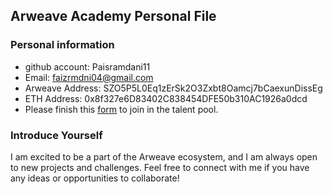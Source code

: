 ## Arweave Academy Personal File

### Personal information

- github account: Paisramdani11
- Email: faizrmdni04@gmail.com
- Arweave Address: SZO5P5L0Eq1zErSk2O3Zxbt8Oamcj7bCaexunDissEg
- ETH Address: 0x8f327e6D83402C838454DFE50b310AC1926a0dcd
- Please finish this [form](https://docs.google.com/forms/d/e/1FAIpQLSfWA5fIIcBgmRppm3jNz5vmf9Mai_QMVil-2pO4r7YKn_Zhtw/viewform?usp=sf_link) to join in the talent pool.

### Introduce Yourself
I am excited to be a part of the Arweave ecosystem, and I am always open to new projects and challenges. Feel free to connect with me if you have any ideas or opportunities to collaborate!
